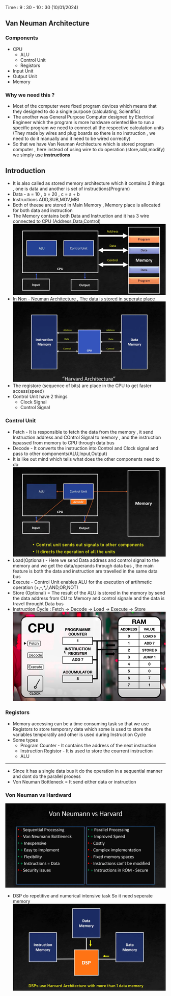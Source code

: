 Time : 9 : 30 - 10 : 30 (10/01/2024)
## Van Neuman Architecture
### Components
* CPU
    * ALU
    * Control Unit
    * Registors
* Input Unit
* Output Unit
* Memory
### Why we need this ?
* Most of the computer were fixed program devices which means that they designed to do a single purpose (calculating, Scientific)
* The another was General Purpose Computer designed by Electrical Engineer which the program is more hardware oriented like to run a specific program we need to connect all the respective calculation units (They made by wires and plug boards so there is no instruction , we need to do it manually and it need to be wired correctly)
* So that we have Van Neuman Architecture which is stored program computer , here instead of using wire to do operation (store,add,modify) we simply use **instructions**

## Introduction
* It is also called as stored memory architecture which it contains 2 things , one is data and another is set of instructions(Program)
* Data - a = 10 , b = 20 , c = a + b
* Instructions ADD,SUB,MOV,MBI
* Both of theese are stored in Main Memory , Memory place is allocated for both data and instruction
* The Memory contains both Data and Instruction and it has 3 wire connected to CPU (Address,Data,Control)
![alt text](images/image-4.png)
* In Non - Neuman Architecture , The data is stored in seperate place
![alt text](images/image-6.png)
* The registore (sequence of bits) are place in the CPU to get faster access(speed)
* Control Unit have 2 things
    * Clock Signal
    * Control Signal
### Control Unit
* Fetch - It is responsible to fetch the data from the memory , it send Instruction address and COntrol Signal to memory , and the instruction ispassed from memory to CPU through data bus
* Decode - It converts the instruction into Control and Clock signal and pass to other components(ALU,Input,Output)
* It is like out mind which tells what does the other components need to do
![alt text](images/image-5.png)
* Load(Optional) - Here we send Data address and control signal to the memory and we get the data/operands through data bus , the main feature is both the data and instruction are travelled in the same data bus
* Execute - Control Unit enables ALU for the execution of artihmetic operation (+,-,*,/,AND,OR,NOT)
* Store (Optional) = The result of the ALU is stored in the memory by send the data address from CU to Memory and control signale and the data is travel throught Data bus
* Instruction Cycle : Fetch -> Decode -> Load -> Execute -> Store
![alt text](images/image-13.png)
### Registors
* Memory accessing can be a time consuming task so that we use Registors to store temporary data which some is used to store the variables temporatily and other is used during Instruction Cycle
* Some types 
    * Program Counter - It contains the address of the next instruction
    * Instruction Registor - It is used to store the courrent instruction
    * ALU
---
* Since it has a single data bus it do the operation in a sequential manner and dont do the parallel process
* Von Neuman Bottleneck = It send either data or instruction
### Von Neuman vs Hardward 
![alt text](images/image-7.png)

* DSP do repetitive and numerical intensive task So it need seperate memory
![alt text](images/image-9.png)



